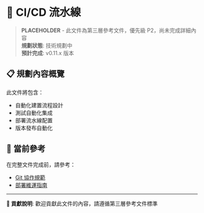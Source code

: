 # 🔄 CI/CD 流水線

> **PLACEHOLDER** - 此文件為第三層參考文件，優先級 P2，尚未完成詳細內容  
> **規劃狀態**: 技術規劃中  
> **預計完成**: v0.11.x 版本  

## 📋 規劃內容概覽

此文件將包含：
- 自動化建置流程設計
- 測試自動化集成
- 部署流水線配置
- 版本發布自動化

## 🎯 當前參考

在完整文件完成前，請參考：
- [Git 協作規範](../../02-development/workflows/git-workflow.md)
- [部署維運指南](./DEPLOYMENT.md)

---

**📝 貢獻說明**: 歡迎貢獻此文件的內容，請遵循第三層參考文件標準